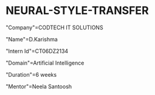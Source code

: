 # NEURAL-STYLE-TRANSFER

"Company"=CODTECH IT SOLUTIONS

"Name"=D.Karishma

"Intern Id"=CT06DZ2134

"Domain"=Artificial Intelligence

"Duration"=6 weeks

"Mentor"=Neela Santoosh
